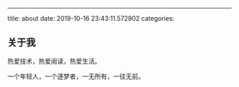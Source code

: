 ---
title: about
date: 2019-10-16 23:43:11.572902
categories:

## 关于我

热爱技术，热爱阅读，热爱生活。

一个年轻人，一个逐梦者，一无所有，一往无前。